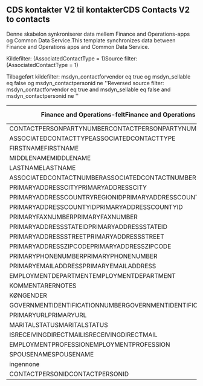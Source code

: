 ## <a name="cds-contacts-v2-to-contacts"></a><span data-ttu-id="89907-101">CDS kontakter V2 til kontakter</span><span class="sxs-lookup"><span data-stu-id="89907-101">CDS Contacts V2 to contacts</span></span>

<span data-ttu-id="89907-102">Denne skabelon synkroniserer data mellem Finance and Operations-apps og Common Data Service.</span><span class="sxs-lookup"><span data-stu-id="89907-102">This template synchronizes data between Finance and Operations apps and Common Data Service.</span></span>

<span data-ttu-id="89907-103">Kildefilter: (AssociatedContactType = 1)</span><span class="sxs-lookup"><span data-stu-id="89907-103">Source filter: (AssociatedContactType = 1)</span></span>

<span data-ttu-id="89907-104">Tilbageført kildefilter: msdyn_contactforvendor eq true og msdyn_sellable eq false og msdyn_contactpersonid ne ''</span><span class="sxs-lookup"><span data-stu-id="89907-104">Reversed source filter: msdyn_contactforvendor eq true and msdyn_sellable eq false and msdyn_contactpersonid ne ''</span></span>

<span data-ttu-id="89907-105">Finance and Operations-felt</span><span class="sxs-lookup"><span data-stu-id="89907-105">Finance and Operations field</span></span> | <span data-ttu-id="89907-106">Tilknytningstype</span><span class="sxs-lookup"><span data-stu-id="89907-106">Map type</span></span> | <span data-ttu-id="89907-107">Andet Dynamics 365-felt</span><span class="sxs-lookup"><span data-stu-id="89907-107">Other Dynamics 365 field</span></span> | <span data-ttu-id="89907-108">Standardværdi</span><span class="sxs-lookup"><span data-stu-id="89907-108">Default value</span></span>
---|---|---|---
<span data-ttu-id="89907-109">CONTACTPERSONPARTYNUMBER</span><span class="sxs-lookup"><span data-stu-id="89907-109">CONTACTPERSONPARTYNUMBER</span></span> | = | <span data-ttu-id="89907-110">msdyn_partynumber</span><span class="sxs-lookup"><span data-stu-id="89907-110">msdyn_partynumber</span></span> | 
<span data-ttu-id="89907-111">ASSOCIATEDCONTACTTYPE</span><span class="sxs-lookup"><span data-stu-id="89907-111">ASSOCIATEDCONTACTTYPE</span></span> | << | <span data-ttu-id="89907-112">ingen</span><span class="sxs-lookup"><span data-stu-id="89907-112">none</span></span> | <span data-ttu-id="89907-113">Leverandør</span><span class="sxs-lookup"><span data-stu-id="89907-113">Vendor</span></span>
<span data-ttu-id="89907-114">FIRSTNAME</span><span class="sxs-lookup"><span data-stu-id="89907-114">FIRSTNAME</span></span> | = | <span data-ttu-id="89907-115">firstname</span><span class="sxs-lookup"><span data-stu-id="89907-115">firstname</span></span> | 
<span data-ttu-id="89907-116">MIDDLENAME</span><span class="sxs-lookup"><span data-stu-id="89907-116">MIDDLENAME</span></span> | = | <span data-ttu-id="89907-117">middlename</span><span class="sxs-lookup"><span data-stu-id="89907-117">middlename</span></span> | 
<span data-ttu-id="89907-118">LASTNAME</span><span class="sxs-lookup"><span data-stu-id="89907-118">LASTNAME</span></span> | = | <span data-ttu-id="89907-119">lastname</span><span class="sxs-lookup"><span data-stu-id="89907-119">lastname</span></span> | 
<span data-ttu-id="89907-120">ASSOCIATEDCONTACTNUMBER</span><span class="sxs-lookup"><span data-stu-id="89907-120">ASSOCIATEDCONTACTNUMBER</span></span> | = | <span data-ttu-id="89907-121">msdyn_vendorcontactid.msdyn_vendoraccountnumber</span><span class="sxs-lookup"><span data-stu-id="89907-121">msdyn_vendorcontactid.msdyn_vendoraccountnumber</span></span> | 
<span data-ttu-id="89907-122">PRIMARYADDRESSCITY</span><span class="sxs-lookup"><span data-stu-id="89907-122">PRIMARYADDRESSCITY</span></span> | = | <span data-ttu-id="89907-123">address1_city</span><span class="sxs-lookup"><span data-stu-id="89907-123">address1_city</span></span> | 
<span data-ttu-id="89907-124">PRIMARYADDRESSCOUNTRYREGIONID</span><span class="sxs-lookup"><span data-stu-id="89907-124">PRIMARYADDRESSCOUNTRYREGIONID</span></span> | = | <span data-ttu-id="89907-125">address1_country</span><span class="sxs-lookup"><span data-stu-id="89907-125">address1_country</span></span> | 
<span data-ttu-id="89907-126">PRIMARYADDRESSCOUNTYID</span><span class="sxs-lookup"><span data-stu-id="89907-126">PRIMARYADDRESSCOUNTYID</span></span> | = | <span data-ttu-id="89907-127">address1_county</span><span class="sxs-lookup"><span data-stu-id="89907-127">address1_county</span></span> | 
<span data-ttu-id="89907-128">PRIMARYFAXNUMBER</span><span class="sxs-lookup"><span data-stu-id="89907-128">PRIMARYFAXNUMBER</span></span> | = | <span data-ttu-id="89907-129">fax</span><span class="sxs-lookup"><span data-stu-id="89907-129">fax</span></span> | 
<span data-ttu-id="89907-130">PRIMARYADDRESSSTATEID</span><span class="sxs-lookup"><span data-stu-id="89907-130">PRIMARYADDRESSSTATEID</span></span> | = | <span data-ttu-id="89907-131">address1_stateorprovince</span><span class="sxs-lookup"><span data-stu-id="89907-131">address1_stateorprovince</span></span> | 
<span data-ttu-id="89907-132">PRIMARYADDRESSSTREET</span><span class="sxs-lookup"><span data-stu-id="89907-132">PRIMARYADDRESSSTREET</span></span> | = | <span data-ttu-id="89907-133">address1_line1</span><span class="sxs-lookup"><span data-stu-id="89907-133">address1_line1</span></span> | 
<span data-ttu-id="89907-134">PRIMARYADDRESSZIPCODE</span><span class="sxs-lookup"><span data-stu-id="89907-134">PRIMARYADDRESSZIPCODE</span></span> | = | <span data-ttu-id="89907-135">address1_postalcode</span><span class="sxs-lookup"><span data-stu-id="89907-135">address1_postalcode</span></span> | 
<span data-ttu-id="89907-136">PRIMARYPHONENUMBER</span><span class="sxs-lookup"><span data-stu-id="89907-136">PRIMARYPHONENUMBER</span></span> | = | <span data-ttu-id="89907-137">telephone1</span><span class="sxs-lookup"><span data-stu-id="89907-137">telephone1</span></span> | 
<span data-ttu-id="89907-138">PRIMARYEMAILADDRESS</span><span class="sxs-lookup"><span data-stu-id="89907-138">PRIMARYEMAILADDRESS</span></span> | = | <span data-ttu-id="89907-139">emailaddress1</span><span class="sxs-lookup"><span data-stu-id="89907-139">emailaddress1</span></span> | 
<span data-ttu-id="89907-140">EMPLOYMENTDEPARTMENT</span><span class="sxs-lookup"><span data-stu-id="89907-140">EMPLOYMENTDEPARTMENT</span></span> | = | <span data-ttu-id="89907-141">afdeling</span><span class="sxs-lookup"><span data-stu-id="89907-141">department</span></span> | 
<span data-ttu-id="89907-142">KOMMENTARER</span><span class="sxs-lookup"><span data-stu-id="89907-142">NOTES</span></span> | = | <span data-ttu-id="89907-143">beskrivelse</span><span class="sxs-lookup"><span data-stu-id="89907-143">description</span></span> | 
<span data-ttu-id="89907-144">KØN</span><span class="sxs-lookup"><span data-stu-id="89907-144">GENDER</span></span> | >< | <span data-ttu-id="89907-145">gendercode</span><span class="sxs-lookup"><span data-stu-id="89907-145">gendercode</span></span> | 
<span data-ttu-id="89907-146">GOVERNMENTIDENTIFICATIONNUMBER</span><span class="sxs-lookup"><span data-stu-id="89907-146">GOVERNMENTIDENTIFICATIONNUMBER</span></span> | = | <span data-ttu-id="89907-147">governmentid</span><span class="sxs-lookup"><span data-stu-id="89907-147">governmentid</span></span> | 
<span data-ttu-id="89907-148">PRIMARYURL</span><span class="sxs-lookup"><span data-stu-id="89907-148">PRIMARYURL</span></span> | = | <span data-ttu-id="89907-149">websiteurl</span><span class="sxs-lookup"><span data-stu-id="89907-149">websiteurl</span></span> | 
<span data-ttu-id="89907-150">MARITALSTATUS</span><span class="sxs-lookup"><span data-stu-id="89907-150">MARITALSTATUS</span></span> | >< | <span data-ttu-id="89907-151">familystatuscode</span><span class="sxs-lookup"><span data-stu-id="89907-151">familystatuscode</span></span> | 
<span data-ttu-id="89907-152">ISRECEIVINGDIRECTMAIL</span><span class="sxs-lookup"><span data-stu-id="89907-152">ISRECEIVINGDIRECTMAIL</span></span> | >< | <span data-ttu-id="89907-153">donotemail</span><span class="sxs-lookup"><span data-stu-id="89907-153">donotemail</span></span> | 
<span data-ttu-id="89907-154">EMPLOYMENTPROFESSION</span><span class="sxs-lookup"><span data-stu-id="89907-154">EMPLOYMENTPROFESSION</span></span> | = | <span data-ttu-id="89907-155">jobtitle</span><span class="sxs-lookup"><span data-stu-id="89907-155">jobtitle</span></span> | 
<span data-ttu-id="89907-156">SPOUSENAME</span><span class="sxs-lookup"><span data-stu-id="89907-156">SPOUSENAME</span></span> | = | <span data-ttu-id="89907-157">spousesname</span><span class="sxs-lookup"><span data-stu-id="89907-157">spousesname</span></span> | 
<span data-ttu-id="89907-158">ingen</span><span class="sxs-lookup"><span data-stu-id="89907-158">none</span></span> | >> | <span data-ttu-id="89907-159">msdyn_contactforvendor</span><span class="sxs-lookup"><span data-stu-id="89907-159">msdyn_contactforvendor</span></span> | <span data-ttu-id="89907-160">Sand</span><span class="sxs-lookup"><span data-stu-id="89907-160">True</span></span>
<span data-ttu-id="89907-161">CONTACTPERSONID</span><span class="sxs-lookup"><span data-stu-id="89907-161">CONTACTPERSONID</span></span> | = | <span data-ttu-id="89907-162">msdyn_contactpersonid</span><span class="sxs-lookup"><span data-stu-id="89907-162">msdyn_contactpersonid</span></span> | 
